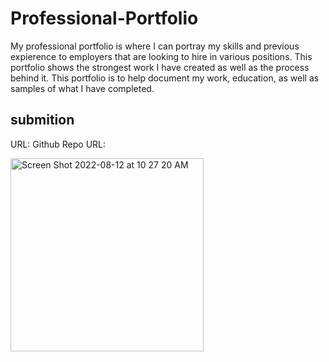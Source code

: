 # Professional-Portfolio
My professional portfolio is where I can portray my skills and previous expierence to employers that are looking to hire in various positions. This portfolio shows the strongest work I have created as well as the process behind it. This portfolio is to help document my work, education, as well as samples of what I have completed.

## submition
URL:
Github Repo URL:

<img width="309" alt="Screen Shot 2022-08-12 at 10 27 20 AM" src="https://user-images.githubusercontent.com/109112189/184377725-dc27fc14-16eb-421c-a692-9b0f15c38b22.png">

